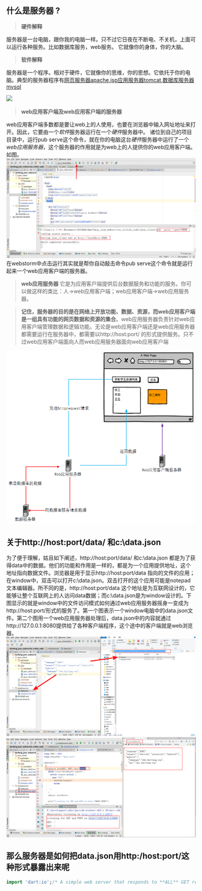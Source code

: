 



## 什么是服务器  ?

> **硬件解释** 

服务器是一台电脑，跟你我的电脑一样。只不过它日夜在不断电、不关机，上面可以运行各种服务。比如数据库服务，web服务。 它就像你的身体，你的大脑。   
   

> **软件解释**

服务器是一个程序。相对于硬件，它就像你的思维，你的思想。它依托于你的电脑。典型的服务器程序有[网页服务器apache](http://www.apache.org/),[jsp应用服务器tomcat](http://tomcat.apache.org/),[数据库服务器mysql](https://www.mysql.com/)

![](/assets/服务器bigpicture.vsdx)
> **web应用客户端及web应用客户端的服务器**   

web应用客户端多数都是要让web上的人使用，也要在浏览器中输入网址地址来打开。因此，它要由一个*软件*服务器运行在一个*硬件*服务器中。 诸位到自己的项目目录中，运行pub serve这个命令，就在你的电脑这台*硬件*服务器中运行了一个*web应用服务器*，这个服务器的作用就是为web上的人提供你的web应用客户端。如图。![](/assets/webserver.png)   
在webstorm中点击运行其实就是帮你自动敲击命令pub serve这个命令就是运行起来一个web应用客户端的服务器。  


>**web应用服务器**  它是为应用客户端提供后台数据服务和功能的服务。你可以做这样的类比：人->web应用客户端；web应用客户端->web应用服务器。


>**记住，服务器的目的是在网络上开放功能、数据、资源，而web应用客户端是一组具有功能的网页数据和资源的集合**。web应用服务器负责针对web应用客户端管理数据和逻辑功能。无论是web应用客户端还是web应用服务器都需要运行在服务器中，都需要以http://host:port/  的形式提供服务。只不过web应用客户端面向人而web应用服务器面向web应用客户端

![](/assets/服务器bigpicture.png)


## 关于http://host:port/data/ 和c:\data.json
 
为了便于理解，姑且如下阐述，http://host:port/data/ 和c:\data.json 都是为了获得data中的数据。他们的功能和作用是一样的，都是为一个应用提供地址，这个地址指向数据文件。浏览器是用于显示http://host:port/data 指向的文件的应用；在window中，双击可以打开c:\data.json。双击打开的这个应用可能是notepad文本编辑器。所不同的是，http://host:port/data 这个地址是为互联网设计的，它能够让整个互联网上的人访问data数据；而c:\data.json是为window设计的。下图显示的就是window中的文件访问模式如何通过web应用服务器摇身一变成为http://host:port/形式的服务了。第一个图表示一个window电脑中的data.json文件。第二个图用一个web应用服务器处理后，data.json中的内容就通过http://127.0.0.1:8080提供给了各种客户端程序，这个途中的客户端就是web浏览器。
![从文件到服务](/assets/从文件到数据服务.png)
![从文件变成server暴露的service](/assets/dataserver.png)

## 那么服务器是如何把data.json用http:/host:port/这种形式暴露出来呢
```dart
import 'dart:io';/* A simple web server that responds to **ALL** GET requests by returning * the contents of data.json file, and responds to ALL **POST** requests * by overwriting the contents of the data.json file *  * Browse to it using http://localhost:8080  *  * Provides CORS headers, so can be accessed from any other page */final HOST = "127.0.0.1"; // eg: localhost final PORT = 8080; final DATA_FILE = "data.json";void main() { HttpServer.bind(HOST, PORT).then((server) { server.listen((HttpRequest request) { switch (request.method) { case "GET":  handleGet(request); break; } },  onError: printError); print("Listening for GET and POST on http://$HOST:$PORT"); }, onError: printError);}/** * Handle GET requests by reading the contents of data.json * and returning it to the client */void handleGet(HttpRequest req) { HttpResponse res = req.response; print("${req.method}: ${req.uri.path}"); addCorsHeaders(res); var file = new File(DATA_FILE); if (file.existsSync()) { res.headers.add(HttpHeaders.CONTENT_TYPE, "application/json"); file.readAsBytes().asStream().pipe(res); // automatically close output stream } else { var err = "Could not find file: $DATA_FILE"; res.write(err); res.close();  } }/** * Handle POST requests by overwriting the contents of data.json * Return the same set of data back to the client. *//** * Add Cross-site headers to enable accessing this server from pages * not served by this server *  * See: http://www.html5rocks.com/en/tutorials/cors/  * and http://enable-cors.org/server.html */void addCorsHeaders(HttpResponse res) { res.headers.add("Access-Control-Allow-Origin", "*"); res.headers.add("Access-Control-Allow-Methods", "POST, GET, OPTIONS"); res.headers.add("Access-Control-Allow-Headers", "Origin, X-Requested-With, Content-Type, Accept");}void printError(error) => print(error);

```

